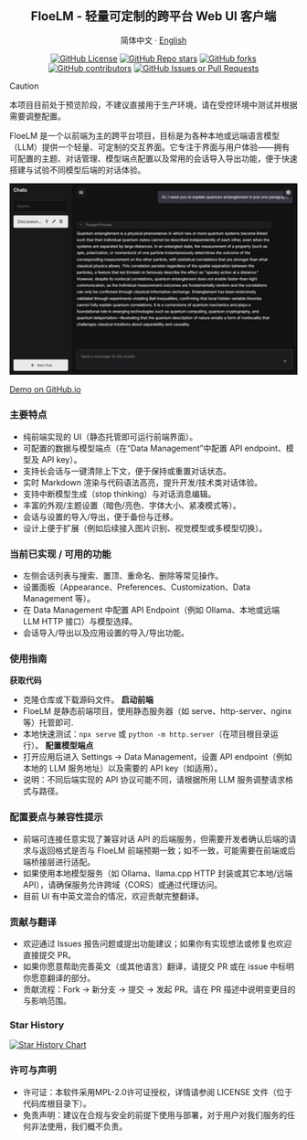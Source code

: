 <div align="center">

## FloeLM - 轻量可定制的跨平台 Web UI 客户端


简体中文 · [English](./locales/README.en-US.md)

[![GitHub License](https://img.shields.io/github/license/Floebot/FloeLM?style=flat-square)](https://github.com/Floebot/FloeLM/blob/main/LICENSE)
[![GitHub Repo stars](https://img.shields.io/github/stars/Floebot/FloeLM?style=flat-square)](https://github.com/Floebot/FloeLM/stargazers)
[![GitHub forks](https://img.shields.io/github/forks/Floebot/FloeLM?style=flat-square)](https://github.com/Floebot/FloeLM/network/members)
[![GitHub contributors](https://img.shields.io/github/contributors/Floebot/FloeLM?style=flat-square)](https://github.com/Floebot/FloeLM/graphs/contributors)
[![GitHub Issues or Pull Requests](https://img.shields.io/github/issues/Floebot/FloeLM?style=flat-square)](https://github.com/Floebot/FloeLM/issues)

</div>

> [!CAUTION]
> 本项目目前处于预览阶段，不建议直接用于生产环境，请在受控环境中测试并根据需要调整配置。

FloeLM 是一个以前端为主的跨平台项目，目标是为各种本地或远端语言模型（LLM）提供一个轻量、可定制的交互界面。它专注于界面与用户体验——拥有可配置的主题、对话管理、模型端点配置以及常用的会话导入导出功能，便于快速搭建与试验不同模型后端的对话体验。

![FloeLM Screenshot](./assets/screenshot.jpeg)

[Demo on GitHub.io](https://floebot.github.io/FloeLM)

### 主要特点
- 纯前端实现的 UI（静态托管即可运行前端界面）。
- 可配置的数据与模型端点（在“Data Management”中配置 API endpoint、模型及 API key）。
- 支持长会话与一键清除上下文，便于保持或重置对话状态。
- 实时 Markdown 渲染与代码语法高亮，提升开发/技术类对话体验。
- 支持中断模型生成（stop thinking）与对话消息编辑。
- 丰富的外观/主题设置（暗色/亮色、字体大小、紧凑模式等）。
- 会话与设置的导入/导出，便于备份与迁移。
- 设计上便于扩展（例如后续接入图片识别、视觉模型或多模型切换）。

### 当前已实现 / 可用的功能
- 左侧会话列表与搜索、置顶、重命名、删除等常见操作。
- 设置面板（Appearance、Preferences、Customization、Data Management 等）。
- 在 Data Management 中配置 API Endpoint（例如 Ollama、本地或远端 LLM HTTP 接口）与模型选择。
- 会话导入/导出以及应用设置的导入/导出功能。

### 使用指南
**获取代码**
- 克隆仓库或下载源码文件。
**启动前端**
- FloeLM 是静态前端项目，使用静态服务器（如 serve、http-server、nginx 等）托管即可.
- 本地快速测试：`npx serve` 或 `python -m http.server`（在项目根目录运行）。
**配置模型端点**
- 打开应用后进入 Settings -> Data Management，设置 API endpoint（例如本地的 LLM 服务地址）以及需要的 API key（如适用）。
- 说明：不同后端实现的 API 协议可能不同，请根据所用 LLM 服务调整请求格式与路径。

### 配置要点与兼容性提示
- 前端可连接任意实现了兼容对话 API 的后端服务，但需要开发者确认后端的请求与返回格式是否与 FloeLM 前端预期一致；如不一致，可能需要在前端或后端桥接层进行适配。
- 如果使用本地模型服务（如 Ollama、llama.cpp HTTP 封装或其它本地/远端 API），请确保服务允许跨域（CORS）或通过代理访问。
- 目前 UI 有中英文混合的情况，欢迎贡献完整翻译。

### 贡献与翻译
- 欢迎通过 Issues 报告问题或提出功能建议；如果你有实现想法或修复也欢迎直接提交 PR。
- 如果你愿意帮助完善英文（或其他语言）翻译，请提交 PR 或在 issue 中标明你愿意翻译的部分。
- 贡献流程：Fork -> 新分支 -> 提交 -> 发起 PR。请在 PR 描述中说明变更目的与影响范围。

### Star History

[![Star History Chart](https://api.star-history.com/svg?repos=Floebot/FloeLM&type=Date)](https://www.star-history.com/#Floebot/FloeLM&Date)

### 许可与声明
- 许可证：本软件采用MPL-2.0许可证授权，详情请参阅 LICENSE 文件（位于代码库根目录下）。
- 免责声明：建议在合规与安全的前提下使用与部署，对于用户对我们服务的任何非法使用，我们概不负责。
